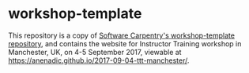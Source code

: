 # workshop-template

This repository is a copy of [Software Carpentry's workshop-template repository](https://github.com/swcarpentry/training-template), and contains the website for Instructor Training workshop in Manchester, UK, on 4-5 September 2017, viewable at https://anenadic.github.io/2017-09-04-ttt-manchester/.
